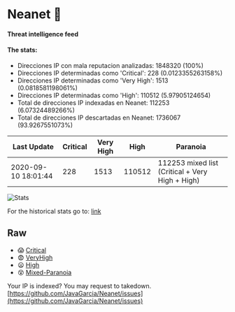 # Neanet :hocho:
#### Threat intelligence feed
#### The stats:

- Direcciones IP con mala reputacion analizadas: 1848320 (100%)
- Direcciones IP determinadas como 'Critical':  228 (0.0123355263158%)
- Direcciones IP determinadas como 'Very High':  1513 (0.0818581198061%)
- Direcciones IP determinadas como 'High':  110512 (5.97905124654)
- Total de direcciones IP indexadas en Neanet:  112253 (6.07324489266%)
- Total de direcciones IP descartadas en Neanet:  1736067 (93.9267551073%)

| Last Update | Critical | Very High | High | Paranoia |
| --- | --- | --- | --- | --- |
| 2020-09-10 18:01:44 | 228 | 1513 | 110512 | 112253 mixed list (Critical + Very High + High)|

![Stats](https://docs.google.com/spreadsheets/d/e/2PACX-1vSnaNMIXVabIpDJjufMlzH7poXnshF3mgd8Is1g9ytUEzVsP5my4Trn8f-xkoLLQ38xpL3HtmUexLo6/pubchart?oid=501124687&format=image)

For the historical stats go to: [link](/stats.csv)
## Raw
- :scream: [Critical](https://raw.githubusercontent.com/JavaGarcia/Neanet/master/blacklists/neanet_critical.txt)
- :fearful: [VeryHigh](https://raw.githubusercontent.com/JavaGarcia/Neanet/master/blacklists/neanet_veryHigh.txtt)
- :frowning: [High](https://raw.githubusercontent.com/JavaGarcia/Neanet/master/blacklists/neanet_high.txt)
- :dizzy_face: [Mixed-Paranoia](https://raw.githubusercontent.com/JavaGarcia/Neanet/master/blacklists/neanet_all.txt)


Your IP is indexed? You may request to takedown. [https://github.com/JavaGarcia/Neanet/issues](https://github.com/JavaGarcia/Neanet/issues)



















































































































































































































































































































































































































































































































































































































































































































